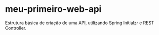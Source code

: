 # meu-primeiro-web-api
 Estrutura básica de criação de uma API, utilizando Spring Initialzr e REST Controller.
